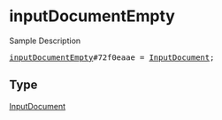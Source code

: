 # inputDocumentEmpty

Sample Description

<pre>
<a href="../constructor/inputDocumentEmpty.md">inputDocumentEmpty</a>#72f0eaae = <a href="../type/InputDocument.md">InputDocument</a>;
</pre>

## Type

<a href="../type/InputDocument.md">InputDocument</a>
